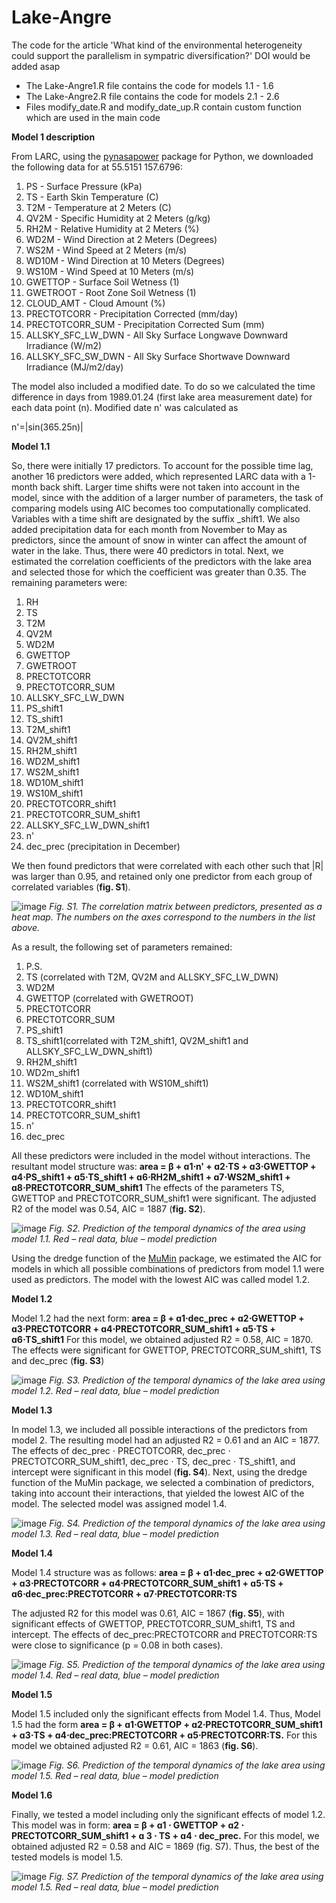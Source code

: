 # Lake-Angre
The code for the article 'What kind of the environmental heterogeneity could support the parallelism in sympatric diversification?'
DOI would be added asap

- The Lake-Angre1.R file contains the code for models 1.1 - 1.6
- The Lake-Angre2.R file contains the code for models 2.1 - 2.6
- Files modify_date.R and modify_date_up.R contain custom function which are used in the main code

**Model 1 description** 

From LARC, using the [pynasapower](https://github.com/alekfal/pynasapower) package for Python, we downloaded the following data for at 55.5151 157.6796:
1) PS - Surface Pressure (kPa)
2) TS - Earth Skin Temperature (C)
3) T2M - Temperature at 2 Meters (C)
4) QV2M - Specific Humidity at 2 Meters (g/kg)
5) RH2M - Relative Humidity at 2 Meters (%)
6) WD2M - Wind Direction at 2 Meters (Degrees)
7) WS2M - Wind Speed at 2 Meters (m/s)
8) WD10M - Wind Direction at 10 Meters (Degrees)
9) WS10M - Wind Speed at 10 Meters (m/s)
10) GWETTOP - Surface Soil Wetness (1)
11) GWETROOT - Root Zone Soil Wetness (1)
12) CLOUD_AMT - Cloud Amount (%)
13) PRECTOTCORR - Precipitation Corrected (mm/day)
14) PRECTOTCORR_SUM - Precipitation Corrected Sum (mm)
15) ALLSKY_SFC_LW_DWN - All Sky Surface Longwave Downward Irradiance (W/m2)
16) ALLSKY_SFC_SW_DWN - All Sky Surface Shortwave Downward Irradiance (MJ/m2/day)

The model also included a modified date. To do so we calculated the time difference in days from 1989.01.24 (first lake area measurement date) for each data point (n). Modified date n' was calculated as

n'=|sin(365.25n)|
 
**Model 1.1**

So, there were initially 17 predictors. To account for the possible time lag, another 16 predictors were added, which represented LARC data with a 1-month back shift. Larger time shifts were not taken into account in the model, since with the addition of a larger number of parameters, the task of comparing models using AIC becomes too computationally complicated. Variables with a time shift are designated by the suffix _shift1.
We also added precipitation data for each month from November to May as predictors, since the amount of snow in winter can affect the amount of water in the lake. 
Thus, there were 40 predictors in total. Next, we estimated the correlation coefficients of the predictors with the lake area and selected those for which the coefficient was greater than 0.35. The remaining parameters were:
1) RH
2) TS
3) T2M
4) QV2M
5) WD2M
6) GWETTOP
7) GWETROOT
8) PRECTOTCORR
9) PRECTOTCORR_SUM
10) ALLSKY_SFC_LW_DWN
11) PS_shift1
12) TS_shift1
13) T2M_shift1
14) QV2M_shift1
15) RH2M_shift1
16) WD2M_shift1
17) WS2M_shift1
18) WD10M_shift1
19) WS10M_shift1
20) PRECTOTCORR_shift1
21) PRECTOTCORR_SUM_shift1
22) ALLSKY_SFC_LW_DWN_shift1
23) n'
24) dec_prec (precipitation in December)

We then found predictors that were correlated with each other such that |R| was larger than 0.95, and retained only one predictor from each group of correlated variables (**fig. S1**).

![image](https://github.com/user-attachments/assets/f5395971-d4d9-4b5b-8458-7490306f0164)
_Fig. S1. The correlation matrix between predictors, presented as a heat map. The numbers on the axes correspond to the numbers in the list above._

As a result, the following set of parameters remained:
1) P.S.
2) TS (correlated with T2M, QV2M and ALLSKY_SFC_LW_DWN)
3) WD2M
4) GWETTOP (correlated with GWETROOT)
5) PRECTOTCORR
6) PRECTOTCORR_SUM
7) PS_shift1
8) TS_shift1(correlated with T2M_shift1, QV2M_shift1 and ALLSKY_SFC_LW_DWN_shift1)
9) RH2M_shift1
10) WD2m_shift1
11) WS2M_shift1 (correlated with WS10M_shift1)
12) WD10M_shift1
13) PRECTOTCORR_shift1
14) PRECTOTCORR_SUM_shift1
15) n'
16) dec_prec

All these predictors were included in the model without interactions. The resultant model structure was:
**area = β + ɑ1⋅n' + ɑ2⋅TS + ɑ3⋅GWETTOP + ɑ4⋅PS_shift1 + ɑ5⋅TS_shift1 + ɑ6⋅RH2M_shift1 + ɑ7⋅WS2M_shift1 + ɑ8⋅PRECTOTCORR_SUM_shift1**
The effects of the parameters TS, GWETTOP and PRECTOTCORR_SUM_shift1 were significant. The adjusted R2 of the model was 0.54, AIC = 1887 (**fig. S2**).

![image](https://github.com/user-attachments/assets/76a70b1c-3022-407a-b0d4-f60a9574f53b)
_Fig. S2. Prediction of the temporal dynamics of the area using model 1.1. Red – real data, blue – model prediction_

Using the dredge function of the [MuMin](https://cran.r-project.org/web/packages/MuMIn/index.html) package, we estimated the AIC for models in which all possible combinations of predictors from model 1.1 were used as predictors. The model with the lowest AIC was called model 1.2.

**Model 1.2**

Model 1.2 had the next form:
**area = β + ɑ1⋅dec_prec + ɑ2⋅GWETTOP + ɑ3⋅PRECTOTCORR + ɑ4⋅PRECTOTCORR_SUM_shift1 + ɑ5⋅TS + ɑ6⋅TS_shift1**
For this model, we obtained adjusted R2 = 0.58, AIC = 1870. The effects were significant for  GWETTOP, PRECTOTCORR_SUM_shift1, TS and  dec_prec (**fig. S3**)

![image](https://github.com/user-attachments/assets/5cfca6e5-2398-4f9f-9131-379af2cf0b94)
_Fig. S3. Prediction of the temporal dynamics of the lake area using model 1.2. Red – real data, blue – model prediction_

**Model 1.3**

In model 1.3, we included all possible interactions of the predictors from model 2. The resulting model had an adjusted R2 = 0.61 and an AIC = 1877. The effects of dec_prec ⋅ PRECTOTCORR, dec_prec ⋅ PRECTOTCORR_SUM_shift1, dec_prec ⋅ TS, dec_prec ⋅ TS_shift1, and intercept were significant in this model (**fig. S4**).
Next, using the dredge function of the MuMin package, we selected a combination of predictors, taking into account their interactions, that yielded the lowest AIC of the model. The selected model was assigned model 1.4.

![image](https://github.com/user-attachments/assets/8698a8bb-e8a6-4aa9-a743-a8142301fe56)
_Fig. S4. Prediction of the temporal dynamics of the lake area using model 1.3. Red – real data, blue – model prediction_

**Model 1.4** 

Model 1.4 structure was as follows: 
**area = β + ɑ1⋅dec_prec + ɑ2⋅GWETTOP + ɑ3⋅PRECTOTCORR + ɑ4⋅PRECTOTCORR_SUM_shift1 + ɑ5⋅TS + ɑ6⋅dec_prec:PRECTOTCORR + ɑ7⋅PRECTOTCORR:TS**

The adjusted R2 for this model was 0.61, AIC = 1867 (**fig. S5**), with significant effects of GWETTOP, PRECTOTCORR_SUM_shift1, TS and intercept. The effects of dec_prec:PRECTOTCORR and PRECTOTCORR:TS were close to significance (p = 0.08 in both cases).

![image](https://github.com/user-attachments/assets/bfee3fcd-314a-4af1-8f29-66ab305c4d0a)
_Fig. S5. Prediction of the temporal dynamics of the lake area using model 1.4. Red – real data, blue – model prediction_

**Model 1.5**

Model 1.5 included only the significant effects from Model 1.4. Thus, Model 1.5 had the form
**area = β + ɑ1⋅GWETTOP + ɑ2⋅PRECTOTCORR_SUM_shift1 + ɑ3⋅TS + ɑ4⋅dec_prec:PRECTOTCORR + ɑ5⋅PRECTOTCORR:TS.**
For this model we obtained adjusted R2 = 0.61, AIC = 1863 (**fig. S6**).

![image](https://github.com/user-attachments/assets/a5d59bd1-3780-40d9-86f4-e8dc0619a432)
_Fig. S6. Prediction of the temporal dynamics of the lake area using model 1.5. Red – real data, blue – model prediction_

**Model 1.6**

Finally, we tested a model including only the significant effects of model 1.2. This model was in form:
**area = β + ɑ1 ⋅ GWETTOP + ɑ2 ⋅ PRECTOTCORR_SUM_shift1 + ɑ 3 ⋅ TS + ɑ4 ⋅ dec_prec.** 
For this model, we obtained adjusted R2 = 0.58 and AIC = 1869 (fig. S7). Thus, the best of the tested models is model 1.5.

![image](https://github.com/user-attachments/assets/25e70c53-fb3e-4db6-afa9-845454aa4114)
_Fig. S7. Prediction of the temporal dynamics of the lake area using model 1.5. Red – real data, blue – model prediction_
